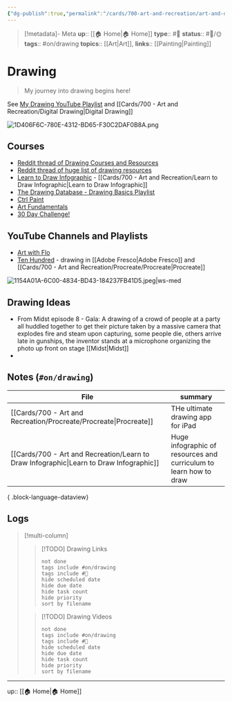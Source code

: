 ```yaml
---
{"dg-publish":true,"permalink":"/cards/700-art-and-recreation/art-and-design/drawing/","title":"Drawing"}
---
```


> [!metadata]- Meta
> **up**:: [[🏠 Home\|🏠 Home]]
> **type**:: #📝 
> **status**:: #📝/🌞
> **tags**::  #on/drawing 
> **topics**:: [[Art\|Art]],
> **links**:: [[Painting\|Painting]]

# Drawing

> My journey into drawing begins here!

See [My Drawing YouTube Playlist](https://www.youtube.com/playlist?list=PLy-dDGNue8NdEQMAeIK_Snr_-wkADAD_r&jct=If8pGEJ15ndXafdv1lqmHrauTbTzRw) and [[Cards/700 - Art and Recreation/Digital Drawing\|Digital Drawing]]

![1D406F6C-780E-4312-BD65-F30C2DAF0B8A.png](/img/user/Extras/Attachments/1D406F6C-780E-4312-BD65-F30C2DAF0B8A.png)
## Courses
- [Reddit thread of Drawing Courses and Resources](https://www.reddit.com/r/DigitalArt/s/Sg5ELZ3yE5)
- [Reddit thread of huge list of drawing resources](https://www.reddit.com/r/learnart/s/6ElCndQ365)
- [Learn to Draw Infographic](https://www.reddit.com/r/learnart/s/LgB9uqf7Ar) - [[Cards/700 - Art and Recreation/Learn to Draw Infographic\|Learn to Draw Infographic]]
- [The Drawing Database - Drawing Basics Playlist](https://youtube.com/playlist?list=PLMXbAPr21di-Ox-dmDwL2riWedei1dn9S&si=pR4tovDBk8260B-F)
- [Ctrl Paint](https://www.ctrlpaint.com/library)
- [Art Fundamentals](https://youtube.com/playlist?list=PLVgLT-e3jXPDgeED0pD0BPq8kY1VAZAGa&si=LR3WAz5f-7RmSjLy)
- [30 Day Challenge!](https://youtu.be/K5AV42mgAe0?si=6PTpAPIFj8WR_bS4)

## YouTube Channels and Playlists
- [Art with Flo](https://www.youtube.com/@ArtwithFlo)
- [Ten Hundred](https://youtu.be/xu7stFSOaqg?si=RRDAjA6i6WiDCxik) - drawing in [[Adobe Fresco\|Adobe Fresco]] and [[Cards/700 - Art and Recreation/Procreate/Procreate\|Procreate]]

![1154A01A-6C00-4834-BD43-184237FB41D5.jpeg|ws-med](/img/user/Extras/Attachments/1154A01A-6C00-4834-BD43-184237FB41D5.jpeg)

## Drawing Ideas
- From Midst episode 8 - Gala: A drawing of a crowd of people at a party all huddled together to get their picture taken by a massive camera that explodes fire and steam upon capturing, some people die, others arrive late in gunships, the inventor stands at a microphone organizing the photo up front on stage [[Midst\|Midst]]
- 
## Notes (`#on/drawing`)
| File                                                                                       | summary                                                           |
| ------------------------------------------------------------------------------------------ | ----------------------------------------------------------------- |
| [[Cards/700 - Art and Recreation/Procreate/Procreate\|Procreate]]                       | THe ultimate drawing app for iPad                                 |
| [[Cards/700 - Art and Recreation/Learn to Draw Infographic\|Learn to Draw Infographic]] | Huge infographic of resources and curriculum to learn how to draw |

{ .block-language-dataview}

## Logs

> [!multi-column]
> > [!TODO] Drawing Links
> > ```tasks
> > not done
> > tags include #on/drawing 
> > tags include #🔗 
> > hide scheduled date
> > hide due date
> > hide task count
> > hide priority
> > sort by filename
> > ```
> 
> > [!TODO] Drawing Videos
> > ```tasks
> > not done
> > tags include #on/drawing 
> > tags include #🎥 
> > hide scheduled date
> > hide due date
> > hide task count
> > hide priority
> > sort by filename
> > ```



---
up:: [[🏠 Home\|🏠 Home]]


